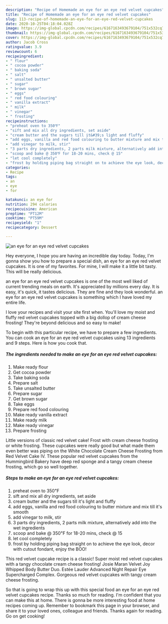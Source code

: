 ```yaml
---
description: "Recipe of Homemade an eye for an eye red velvet cupcakes"
title: "Recipe of Homemade an eye for an eye red velvet cupcakes"
slug: 113-recipe-of-homemade-an-eye-for-an-eye-red-velvet-cupcakes
date: 2020-10-25T04:18:04.028Z
image: https://img-global.cpcdn.com/recipes/6167163493679104/751x532cq70/an-eye-for-an-eye-red-velvet-cupcakes-recipe-main-photo.jpg
thumbnail: https://img-global.cpcdn.com/recipes/6167163493679104/751x532cq70/an-eye-for-an-eye-red-velvet-cupcakes-recipe-main-photo.jpg
cover: https://img-global.cpcdn.com/recipes/6167163493679104/751x532cq70/an-eye-for-an-eye-red-velvet-cupcakes-recipe-main-photo.jpg
author: Jacob Cross
ratingvalue: 3.9
reviewcount: 6
recipeingredient:
- " flour"
- " cocoa powder"
- " baking soda"
- " salt"
- " unsalted butter"
- " sugar"
- " brown sugar"
- " eggs"
- " red food colouring"
- " vanilla extract"
- " milk"
- " vinegar"
- " frosting"
recipeinstructions:
- "preheat oven to 350℉"
- "sift and mix all dry ingredients, set aside"
- "cream butter and the sugars till it&#39;s light and fluffy"
- "add eggs, vanilla and red food colouring to butter mixture and mix till it&#39;s smooth"
- "add vinegar to milk, stir"
- "3 parts dry ingredients, 2 parts milk mixture, alternatively add into the wet ingredients"
- "scoop and bake @ 350℉ for 18-20 mins, check @ 15"
- "let cool completely"
- "frost by holding piping bag straight on to achieve the eye look, decor with cutout fondant, enjoy the BOO!"
categories:
- Recipe
tags:
- an
- eye
- for

katakunci: an eye for 
nutrition: 294 calories
recipecuisine: American
preptime: "PT12M"
cooktime: "PT59M"
recipeyield: "1"
recipecategory: Dessert

---
```



![an eye for an eye red velvet cupcakes](https://img-global.cpcdn.com/recipes/6167163493679104/751x532cq70/an-eye-for-an-eye-red-velvet-cupcakes-recipe-main-photo.jpg)

Hey everyone, I hope you are having an incredible day today. Today, I'm gonna show you how to prepare a special dish, an eye for an eye red velvet cupcakes. It is one of my favorites. For mine, I will make it a little bit tasty. This will be really delicious.

an eye for an eye red velvet cupcakes is one of the most well liked of current trending meals on earth. It's appreciated by millions every day. It is easy, it's quick, it tastes delicious. They are fine and they look wonderful. an eye for an eye red velvet cupcakes is something which I have loved my entire life.

I love your recipes and visit your site first when. You&#39;ll love my moist and fluffy red velvet cupcakes topped with a big dollop of cream cheese frosting! They&#39;re beyond delicious and so easy to make!


To begin with this particular recipe, we have to prepare a few ingredients. You can cook an eye for an eye red velvet cupcakes using 13 ingredients and 9 steps. Here is how you cook that.

<!--inarticleads1-->

##### The ingredients needed to make an eye for an eye red velvet cupcakes:

1. Make ready  flour
1. Get  cocoa powder
1. Take  baking soda
1. Prepare  salt
1. Take  unsalted butter
1. Prepare  sugar
1. Get  brown sugar
1. Take  eggs
1. Prepare  red food colouring
1. Make ready  vanilla extract
1. Make ready  milk
1. Make ready  vinegar
1. Prepare  frosting


Little versions of classic red velvet cake! Frost with cream cheese frosting or white frosting. These cupcakes were really good but what made them even better was piping on the White Chocolate Cream Cheese Frosting from Red Velvet Cake IV. These popular red velvet cupcakes from the Hummingbird Bakery have deep red sponge and a tangy cream cheese frosting, which go so well together. 

<!--inarticleads2-->

##### Steps to make an eye for an eye red velvet cupcakes:

1. preheat oven to 350℉
1. sift and mix all dry ingredients, set aside
1. cream butter and the sugars till it&#39;s light and fluffy
1. add eggs, vanilla and red food colouring to butter mixture and mix till it&#39;s smooth
1. add vinegar to milk, stir
1. 3 parts dry ingredients, 2 parts milk mixture, alternatively add into the wet ingredients
1. scoop and bake @ 350℉ for 18-20 mins, check @ 15
1. let cool completely
1. frost by holding piping bag straight on to achieve the eye look, decor with cutout fondant, enjoy the BOO!


This red velvet cupcake recipe is a classic! Super moist red velvet cupcakes with a tangy chocolate cream cheese frosting! Josie Maran Velvet Joy Whipped Body Butter Duo. Estée Lauder Advanced Night Repair Eye Supercharged Complex. Gorgeous red velvet cupcakes with tangy cream cheese frosting. 

So that is going to wrap this up with this special food an eye for an eye red velvet cupcakes recipe. Thanks so much for reading. I'm confident that you can make this at home. There is gonna be more interesting food at home recipes coming up. Remember to bookmark this page in your browser, and share it to your loved ones, colleague and friends. Thanks again for reading. Go on get cooking!
